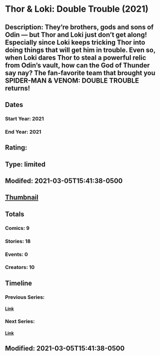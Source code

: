 # Thor & Loki: Double Trouble (2021)
## Description: They’re brothers, gods and sons of Odin — but Thor and Loki just don’t get along! Especially since Loki keeps tricking Thor into doing things that will get him in trouble. Even so, when Loki dares Thor to steal a powerful relic from Odin’s vault, how can the God of Thunder say nay? The fan-favorite team that brought you SPIDER-MAN & VENOM: DOUBLE TROUBLE returns! 
## Dates
### Start Year: 2021
### End Year: 2021
## Rating: 
## Type: limited
## Modifed: 2021-03-05T15:41:38-0500
## [Thumbnail](http://i.annihil.us/u/prod/marvel/i/mg/7/60/60429777cf8df.jpg)
## Totals
### Comics: 9
### Stories: 18
### Events: 0
### Creators: 10
## Timeline
### Previous Series: 
#### [Link]()
### Next Series: 
#### [Link]()
## Modified: 2021-03-05T15:41:38-0500